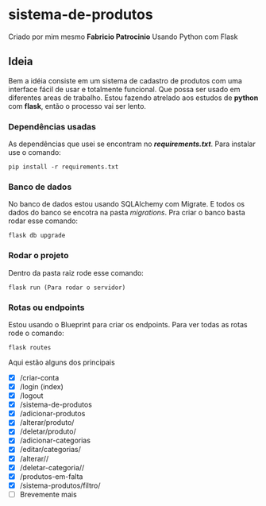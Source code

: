 # sistema-de-produtos
Criado por mim mesmo **Fabricio Patrocinio**
Usando Python com Flask

## Ideia
Bem a idéia consiste em um sistema de cadastro de produtos com uma interface fácil de usar e totalmente funcional. Que possa ser usado em diferentes areas de trabalho. Estou fazendo atrelado aos estudos de **python** com **flask**, então o processo vai ser lento.

### Dependências usadas
As dependências que usei se encontram no **_requirements.txt_**.
Para instalar use o comando:
```
pip install -r requirements.txt
```

### Banco de dados
No banco de dados estou usando SQLAlchemy com Migrate. E todos os dados do banco se encotra na pasta _migrations_.
Pra criar o banco basta rodar esse comando:
```
flask db upgrade
```

### Rodar o projeto
Dentro da pasta raiz rode esse comando:
```
flask run (Para rodar o servidor)
```

### Rotas ou endpoints
Estou usando o Blueprint para criar os endpoints.
Para ver todas as rotas rode o comando:
```
flask routes
```
Aqui estão alguns dos principais
- [x] /criar-conta
- [x] /login (index)
- [x] /logout
- [x] /sistema-de-produtos
- [x] /adicionar-produtos
- [x] /alterar/produto/<id>
- [x] /deletar/produto/<id>
- [x] /adicionar-categorias
- [x] /editar/categorias/
- [x] /alterar/<categoria>/<id>
- [x] /deletar-categoria/<categoria>/<id>
- [x] /produtos-em-falta
- [x] /sistema-produtos/filtro/<filtro>
- [ ] Brevemente mais
